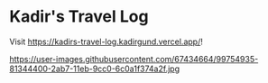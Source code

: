 # Kadir's Travel Log

Visit https://kadirs-travel-log.kadirgund.vercel.app/!

https://user-images.githubusercontent.com/67434664/99754935-81344400-2ab7-11eb-9cc0-6c0a1f374a2f.jpg
